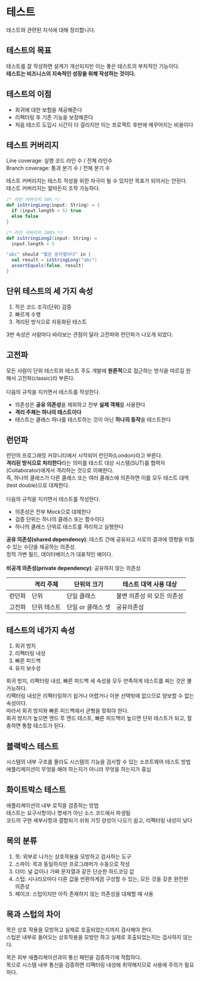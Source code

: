 # 테스트
테스트와 관련된 지식에 대해 정리합니다.

## 테스트의 목표

테스트를 잘 작성하면 설계가 개선되지만 이는 좋은 테스트의 부차적인 기능이다.<br />
**테스트는 비즈니스의 지속적인 성장을 위해 작성하는 것이다.**

## 테스트의 이점
- 회귀에 대한 보험을 제공해준다
- 리팩터링 후 기존 기능을 보장해준다
- 처음 테스트 도입시 시간이 더 걸리지만 이는 프로젝트 후반에 메꾸어지는 비용이다

## 테스트 커버리지
Line coverage: 실행 코드 라인 수 / 전체 라인수<br />
Branch coverage: 통과 분기 수 / 전체 분기 수

테스트 커버리지는 테스트 작성을 위한 자극이 될 수 있지만 목표가 되어서는 안된다.<br />
테스트 커버리지는 얼마든지 조작 가능하다.

```scala
/* 라인 커버리지 50% */
def isStringLong(input: String) = {
  if (input.length > 5) true
  else false
}

/* 라인 커버리지 100% */
def isStringLong2(input: String) =
  input.length > 5

"abc" should "짧은 문자열이다" in {
  val result = isStringLong("abc")
  assertEquals(false, result)
}
```

## 단위 테스트의 세 가지 속성
1. 작은 코드 조각(단위) 검증
2. 빠르게 수행
3. 격리된 방식으로 자동화된 테스트

3번 속성은 사람마다 바라보는 관점이 달라 고전파와 런던파가 나오게 되었다.

## 고전파
모든 사람이 단위 테스트와 테스트 주도 개발에 **원론적**으로 접근하는 방식을 따르길 원해서 고전파(classic)라 부른다.
<br/><br/>
다음의 규칙을 지키면서 테스트를 작성한다.
- 의존성은 **공유 의존성**을 제외하고 전부 **실제 객체**를 사용한다
- **격리 주체는 하나의 테스트이다**
- 테스트는 클래스 하나를 테스트하는 것이 아닌 **하나의 동작**을 테스트한다

## 런던파
런던의 프로그래밍 커뮤니티에서 시작되어 런던파(London)라고 부른다.<br/>
**격리된 방식으로 처리한다**라는 의미를 테스트 대상 시스템(SUT)를 협력자(Collaborator)에게서 격리하는 것으로 이해한다.<br/>
즉, 하나의 클래스가 다른 클래스 또는 여러 클래스에 의존하면 이를 모두 테스트 대역(test double)으로 대체한다.
<br/><br/>
다음의 규칙을 지키면서 테스트를 작성한다.
- 의존성은 전부 Mock으로 대체한다
- 검증 단위는 하나의 클래스 또는 함수이다
- 하나의 클래스 단위로 테스트를 격리하고 실행한다

**공유 의존성(shared dependency)**: 테스트 간에 공유되고 서로의 결과에 영향을 미칠 수 있는 수단을 제공하는 의존성.<br/>정적 가변 필드, 데이터베이스가 대표적인 예이다.<br/><br/>
**비공개 의존성(private dependency)**: 공유하지 않는 의존성

|               | 격리 주체 | 단위의 크기 | 테스트 대역 사용 대상 |
| ------------- | ------------- | -------------   | ------------- |
| 런던파        | 단위           | 단일 클래스      | 불변 의존성 외 모든 의존성 |
| 고전파        | 단위 테스트    | 단일 or 클래스 셋 | 공유의존성 |

## 테스트의 네가지 속성
1. 회귀 방지
2. 리팩터링 내성
3. 빠른 피드백
4. 유지 보수성

회귀 방지, 리팩터링 내성, 빠른 피드백 세 속성을 모두 만족하게 테스트를 짜는 것은 불가능하다.<br />
리팩터링 내성은 리팩터링하기 쉽거나 어렵거나 이분 선택밖에 없으므로 양보할 수 없는 속성이다.<br />
따라서 회귀 방지와 빠른 피드백에서 균형을 맞춰야 한다.<br />
회귀 방지가 높으면 엔드 투 엔드 테스트, 빠른 피드백이 높으면 단위 테스트가 되고, 절충하면 통합 테스트가 된다.<br />

## 블랙박스 테스트
시스템의 내부 구조를 몰라도 시스템의 기능을 검사할 수 있는 소프트웨어 테스트 방법<br />
애플리케이션이 무엇을 해야 하는지가 아니라 무엇을 하는지가 중심<br />

## 화이트박스 테스트
애플리케이션의 내부 로직을 검증하는 방법<br />
테스트는 요구사항이나 명세가 아닌 소스 코드에서 파생됨<br />
코드의 구현 세부사항과 결합되기 쉬워 거짓 양성이 나오기 쉽고, 리팩터링 내성이 낮다<br/>

## 목의 분류
1. 목: 외부로 나가는 상호작용을 모방하고 검사하는 도구
2. 스파이: 목과 동일하지만 프로그래머가 수동으로 작성
3. 더미: 널 값이나 가짜 문자열과 같은 단순한 하드코딩 값
4. 스텁: 시나리오마다 다른 값을 반환하게끔 구성할 수 있는, 모든 것을 갖춘 완전한 의존성
5. 페이크: 스텁이지만 아직 존재하지 않는 의존성을 대체할 때 사용

## 목과 스텁의 차이
목은 상호 작용을 모방하고 실제로 호출되었는지까지 검사해야 한다.<br/>
스텁은 내부로 들어오는 상호작용을 모방만 하고 실제로 호출되었는지는 검사하지 않는다.<br />

목은 외부 애플리케이션과의 통신 패턴을 검증하기에 적합하다.<br/>
목으로 시스템 내부 통신을 검증하면 리팩터링 내성에 취약해지므로 사용에 주의가 필요하다.<br />
